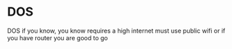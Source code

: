 # DOS
DOS if you know, you know 
requires a high internet
must use public wifi or if you have router you are good to go

